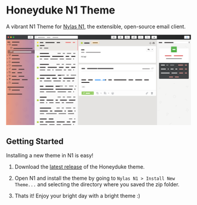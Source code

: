 
# Honeyduke N1 Theme
A vibrant N1 Theme for [Nylas N1](http://www.nylas.com/n1), the extensible, open-source email client.


![Screenshot](/images/screenshot.png)

## Getting Started
Installing a new theme in N1 is easy!

1. Download the [latest release](https://github.com/arimai/n1-honeyduke/releases) of the Honeyduke theme. 

2. Open N1 and install the theme by going to `Nylas N1 > Install New Theme...` and selecting the directory where you saved the zip folder.

3. Thats it! Enjoy your bright day with a bright theme :) 

